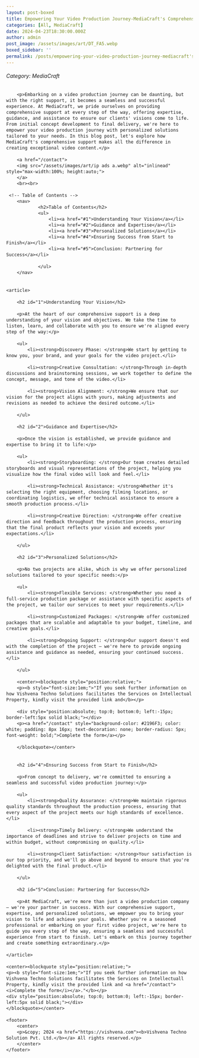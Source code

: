 ```yaml
---
layout: post-boxed
title: Empowering Your Video Production Journey-MediaCraft's Comprehensive Support
categories: [All, MediaCraft]
date: 2024-04-23T18:30:00.000Z
author: admin
post_image: /assets/images/art/DT_FA5.webp
boxed_sidebar: ''
permalink: /posts/empowering-your-video-production-journey-mediacraft's-comprehensive-support
---
```


###### Category: MediaCraft

<html lang="en">
<head>
    <meta charset="UTF-8">
    <meta name="viewport" content="width=device-width, initial-scale=1.0">
    <meta name="description" content="Discover how MediaCraft offers comprehensive support throughout the video production journey, ensuring clients receive personalized guidance and solutions tailored to their needs.">
    <title><h1>Empowering Your Video Production Journey-MediaCraft's Comprehensive Support</h1></title>
</head>
<body>
		
		<p>Embarking on a video production journey can be daunting, but with the right support, it becomes a seamless and successful experience. At MediaCraft, we pride ourselves on providing comprehensive support at every step of the way, offering expertise, guidance, and assistance to ensure our clients' visions come to life. From initial concept development to final delivery, we're here to empower your video production journey with personalized solutions tailored to your needs. In this blog post, let's explore how MediaCraft's comprehensive support makes all the difference in creating exceptional video content.</p>
		
		<a href="/contact">
		<img src="/assets/images/art/ip ads a.webp" alt="inlinead" style="max-width:100%; height:auto;">
		</a>
		<br><br>
		
     <!-- Table of Contents -->
		<nav>
				<h2>Table of Contents</h2>
				<ul>
					<li><a href="#1">Understanding Your Vision</a></li>
					<li><a href="#2">Guidance and Expertise</a></li>
					<li><a href="#3">Personalized Solutions</a></li>
					<li><a href="#4">Ensuring Success from Start to Finish</a></li>
					<li><a href="#5">Conclusion: Partnering for Success</a></li>
				
				</ul>
		</nav>

				
    <article>
        
        <h2 id="1">Understanding Your Vision</h2>
		
		<p>At the heart of our comprehensive support is a deep understanding of your vision and objectives. We take the time to listen, learn, and collaborate with you to ensure we're aligned every step of the way:</p>
		
		<ul>
			<li><strong>Discovery Phase: </strong>We start by getting to know you, your brand, and your goals for the video project.</li>
			
			<li><strong>Creative Consultation: </strong>Through in-depth discussions and brainstorming sessions, we work together to define the concept, message, and tone of the video.</li>
			
			<li><strong>Vision Alignment: </strong>We ensure that our vision for the project aligns with yours, making adjustments and revisions as needed to achieve the desired outcome.</li>
			
		</ul>
				        
        <h2 id="2">Guidance and Expertise</h2>
				
		<p>Once the vision is established, we provide guidance and expertise to bring it to life:</p>
		
		<ul>
			<li><strong>Storyboarding: </strong>Our team creates detailed storyboards and visual representations of the project, helping you visualize how the final video will look and feel.</li>
			
			<li><strong>Technical Assistance: </strong>Whether it's selecting the right equipment, choosing filming locations, or coordinating logistics, we offer technical assistance to ensure a smooth production process.</li>
			
			<li><strong>Creative Direction: </strong>We offer creative direction and feedback throughout the production process, ensuring that the final product reflects your vision and exceeds your expectations.</li>

		</ul>
		
        <h2 id="3">Personalized Solutions</h2>
		
		<p>No two projects are alike, which is why we offer personalized solutions tailored to your specific needs:</p>
		
		<ul>
			<li><strong>Flexible Services: </strong>Whether you need a full-service production package or assistance with specific aspects of the project, we tailor our services to meet your requirements.</li>
			
			<li><strong>Customized Packages: </strong>We offer customized packages that are scalable and adaptable to your budget, timeline, and creative goals.</li>
			
			<li><strong>Ongoing Support: </strong>Our support doesn't end with the completion of the project – we're here to provide ongoing assistance and guidance as needed, ensuring your continued success.</li>

		</ul>
	        
		<center><blockquote style="position:relative;">
		<p><b style="font-size:1em;">"If you seek further information on how Vishvena Techno Solutions facilitates the Services on Intellectual Property, kindly visit the provided link and</b></p>

		<div style="position:absolute; top:0; bottom:0; left:-15px; border-left:5px solid black;"></div>
		<p><a href="/contact" style="background-color: #2196F3; color: white; padding: 8px 16px; text-decoration: none; border-radius: 5px; font-weight: bold;">Complete the form</a></p>

		</blockquote></center>
		
       
		<h2 id="4">Ensuring Success from Start to Finish</h2>
		
		<p>From concept to delivery, we're committed to ensuring a seamless and successful video production journey:</p>
		
		<ul>
			<li><strong>Quality Assurance: </strong>We maintain rigorous quality standards throughout the production process, ensuring that every aspect of the project meets our high standards of excellence.</li>
			
			<li><strong>Timely Delivery: </strong>We understand the importance of deadlines and strive to deliver projects on time and within budget, without compromising on quality.</li>
			
			<li><strong>Client Satisfaction: </strong>Your satisfaction is our top priority, and we'll go above and beyond to ensure that you're delighted with the final product.</li>

		</ul>
		
		<h2 id="5">Conclusion: Partnering for Success</h2>
        
		<p>At MediaCraft, we're more than just a video production company – we're your partner in success. With our comprehensive support, expertise, and personalized solutions, we empower you to bring your vision to life and achieve your goals. Whether you're a seasoned professional or embarking on your first video project, we're here to guide you every step of the way, ensuring a seamless and successful experience from start to finish. Let's embark on this journey together and create something extraordinary.</p>
				      
	</article>
	
	<center><blockquote style="position:relative;">
	<p><b style="font-size:1em;">"If you seek further information on how Vishvena Techno Solutions facilitates the Services on Intellectuall Property, kindly visit the provided link and <a href="/contact"><i>Complete the form</i></a>."</b></p>
	<div style="position:absolute; top:0; bottom:0; left:-15px; border-left:5px solid black;"></div>
	</blockquote></center>
	
    <footer>
        <center>
		<p>&copy; 2024 <a href="https://vishvena.com"><b>Vishvena Techno Solution Pvt. Ltd.</b></a> All rights reserved.</p>
		</center>
    </footer>
</body>
</html>
